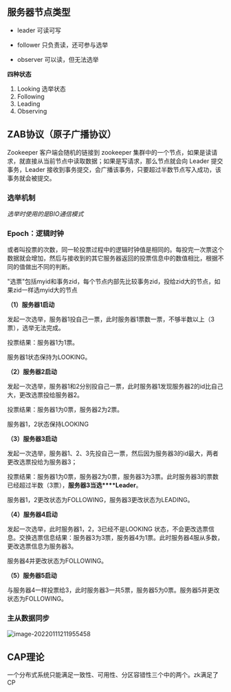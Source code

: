 ## 服务器节点类型

- leader 可读可写

- follower 只负责读，还可参与选举

- observer 可以读，但无法选举

**四种状态**

1. Looking 选举状态
2. Following 
3. Leading
4. Observing

## ZAB协议（原子广播协议）

Zookeeper 客户端会随机的链接到 zookeeper 集群中的一个节点，如果是读请求，就直接从当前节点中读取数据；如果是写请求，那么节点就会向 Leader 提交事务，Leader 接收到事务提交，会广播该事务，只要超过半数节点写入成功，该事务就会被提交。

### 选举机制

*选举时使用的是BIO通信模式*

### Epoch：逻辑时钟

或者叫投票的次数，同一轮投票过程中的逻辑时钟值是相同的。每投完一次票这个数据就会增加，然后与接收到的其它服务器返回的投票信息中的数值相比，根据不同的值做出不同的判断。

"选票"包括myid和事务zid，每个节点内部先比较事务zid，投给zid大的节点，如果zid一样选myid大的节点

**（1）服务器1启动**

发起一次选举，服务器1投自己一票，此时服务器1票数一票，不够半数以上（3票），选举无法完成。

投票结果：服务器1为1票。

服务器1状态保持为LOOKING。

**（2）服务器2启动**

发起一次选举，服务器1和2分别投自己一票，此时服务器1发现服务器2的id比自己大，更改选票投给服务器2。

投票结果：服务器1为0票，服务器2为2票。

服务器1，2状态保持LOOKING

**（3）服务器3启动**

发起一次选举，服务器1、2、3先投自己一票，然后因为服务器3的id最大，两者更改选票投给为服务器3；

投票结果：服务器1为0票，服务器2为0票，服务器3为3票。此时服务器3的票数已经超过半数（3票），**服务器3当选****Leader**。

服务器1，2更改状态为FOLLOWING，服务器3更改状态为LEADING。

**（4）服务器4启动**

发起一次选举，此时服务器1，2，3已经不是LOOKING 状态，不会更改选票信息。交换选票信息结果：服务器3为3票，服务器4为1票。此时服务器4服从多数，更改选票信息为服务器3。

服务器4并更改状态为FOLLOWING。

**（5）服务器5启动**

与服务器4一样投票给3，此时服务器3一共5票，服务器5为0票。服务器5并更改状态为FOLLOWING。

###  主从数据同步

![image-20220111211955458](E:\学习笔记\typora\img\image-20220111211955458.png)

## CAP理论

一个分布式系统只能满足一致性、可用性、分区容错性三个中的两个。zk满足了CP